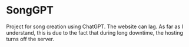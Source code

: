 # SongGPT
Project for song creation using ChatGPT. The website can lag. As far as I understand, this is due to the fact that during long downtime, the hosting turns off the server.
